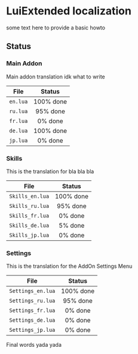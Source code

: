 # LuiExtended localization

some text here to provide a basic howto

Status
------

### Main Addon
Main addon translation idk what to write

| File       | Status     |
|:----------:|:----------:|
| `en.lua`   | 100% done  |
| `ru.lua`   | 95%  done  |
| `fr.lua`   | 0% done    |
| `de.lua`   | 100% done    |
| `jp.lua`   | 0% done    |

### Skills
This is the translation for bla bla bla

| File              | Status     |
|:-----------------:|:----------:|
| `Skills_en.lua`   | 100% done  |
| `Skills_ru.lua`   | 95%  done  |
| `Skills_fr.lua`   | 0% done    |
| `Skills_de.lua`   | 5% done    |
| `Skills_jp.lua`   | 0% done    |

### Settings  
This is the translation for the AddOn Settings Menu

| File                | Status     |
|:-------------------:|:----------:|
| `Settings_en.lua`   | 100% done  |
| `Settings_ru.lua`   | 95%  done  |
| `Settings_fr.lua`   | 0% done    |
| `Settings_de.lua`   | 0% done    |
| `Settings_jp.lua`   | 0% done    |

Final words yada yada
